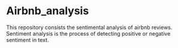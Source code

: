 # Airbnb_analysis
This repository consists the sentimental analysis of airbnb reviews. Sentiment analysis is the process of detecting positive or negative sentiment in text.  
